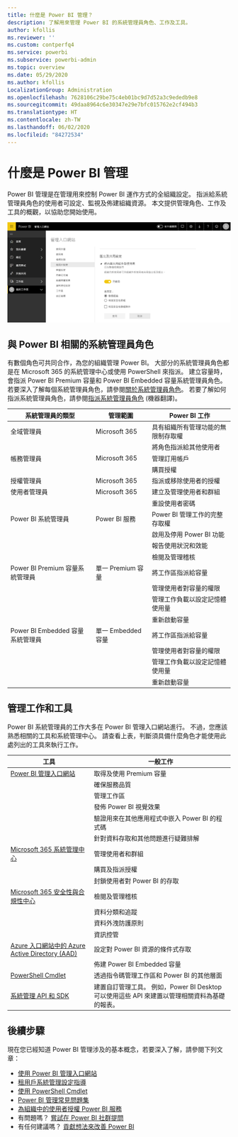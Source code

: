 ```yaml
---
title: 什麼是 Power BI 管理？
description: 了解用來管理 Power BI 的系統管理員角色、工作及工具。
author: kfollis
ms.reviewer: ''
ms.custom: contperfq4
ms.service: powerbi
ms.subservice: powerbi-admin
ms.topic: overview
ms.date: 05/29/2020
ms.author: kfollis
LocalizationGroup: Administration
ms.openlocfilehash: 7628106c29be75c4eb01bc9d7d52a3c9ededb9e8
ms.sourcegitcommit: 49daa8964c6e30347e29e7bfc015762e2cf494b3
ms.translationtype: HT
ms.contentlocale: zh-TW
ms.lasthandoff: 06/02/2020
ms.locfileid: "84272534"
---
```

# <a name="what-is-power-bi-administration"></a>什麼是 Power BI 管理

Power BI 管理是在管理用來控制 Power BI 運作方式的全組織設定。 指派給系統管理員角色的使用者可設定、監視及佈建組織資源。 本文提供管理角色、工作及工具的概觀，以協助您開始使用。

![Power BI 管理入口網站](media/service-admin-administering-power-bi-in-your-organization/admin-portal.png)

## <a name="administrator-roles-related-to-power-bi"></a>與 Power BI 相關的系統管理員角色

有數個角色可共同合作，為您的組織管理 Power BI。 大部分的系統管理員角色都是在 Microsoft 365 的系統管理中心或使用 PowerShell 來指派。 建立容量時，會指派 Power BI Premium 容量和 Power BI Embedded 容量系統管理員角色。 若要深入了解每個系統管理員角色，請參閱[關於系統管理員角色](https://docs.microsoft.com/microsoft-365/admin/add-users/about-admin-roles?view=o365-worldwide)。 若要了解如何指派系統管理員角色，請參閱[指派系統管理員角色](https://docs.microsoft.com/microsoft-365/admin/add-users/assign-admin-roles?view=o365-worldwide) (機器翻譯)。

| **系統管理員的類型** | **管理範圍** | **Power BI 工作** |
| --- | --- | --- |
| 全域管理員 | Microsoft 365 | 具有組織所有管理功能的無限制存取權 |
| | | 將角色指派給其他使用者 |
| 帳務管理員 | Microsoft 365 | 管理訂用帳戶 |
| | | 購買授權 |
| 授權管理員 | Microsoft 365 | 指派或移除使用者的授權 |
| 使用者管理員 | Microsoft 365 | 建立及管理使用者和群組 |
| | | 重設使用者密碼 |
| Power BI 系統管理員 | Power BI 服務 | Power BI 管理工作的完整存取權|
| | | 啟用及停用 Power BI 功能 |
| | | 報告使用狀況和效能 |
| | | 檢閱及管理稽核 |
| Power BI Premium 容量系統管理員 | 單一 Premium 容量 | 將工作區指派給容量|
| | | 管理使用者對容量的權限 |
| | | 管理工作負載以設定記憶體使用量 |
| | | 重新啟動容量 |
| Power BI Embedded 容量系統管理員 | 單一 Embedded 容量 | 將工作區指派給容量|
| | | 管理使用者對容量的權限 |
| | | 管理工作負載以設定記憶體使用量 |
| | | 重新啟動容量 |

## <a name="administrative-tasks-and-tools"></a>管理工作和工具

Power BI 系統管理員的工作大多在 Power BI 管理入口網站進行。 不過，您應該熟悉相關的工具和系統管理中心。 請查看上表，判斷須具備什麼角色才能使用此處列出的工具來執行工作。

| **工具** | **一般工作** |
| --- | --- |
| [Power BI 管理入口網站](https://app.powerbi.com/admin-portal) | 取得及使用 Premium 容量 |
| | 確保服務品質 |
| | 管理工作區 |
| | 發佈 Power BI 視覺效果 |
| | 驗證用來在其他應用程式中嵌入 Power BI 的程式碼 |
| | 針對資料存取和其他問題進行疑難排解 |
| [Microsoft 365 系統管理中心](https://admin.microsoft.com) | 管理使用者和群組 |
| | 購買及指派授權 |
| | 封鎖使用者對 Power BI 的存取 |
| [Microsoft 365 安全性與合規性中心](https://protection.office.com) | 檢閱及管理稽核 |
| | 資料分類和追蹤 |
| | 資料外洩防護原則 |
| | 資訊控管 |
| [Azure 入口網站中的 Azure Active Directory (AAD)](https://aad.portal.azure.com) | 設定對 Power BI 資源的條件式存取 |
| | 佈建 Power BI Embedded 容量 |
| [PowerShell Cmdlet](https://docs.microsoft.com/powershell/power-bi/overview) | 透過指令碼管理工作區和 Power BI 的其他層面 |
| [系統管理 API 和 SDK](service-admin-reference.md) | 建置自訂管理工具。 例如，Power BI Desktop 可以使用這些 API 來建置以管理相關資料為基礎的報表。 |

## <a name="next-steps"></a>後續步驟

現在您已經知道 Power BI 管理涉及的基本概念，若要深入了解，請參閱下列文章：

- [使用 Power BI 管理入口網站](service-admin-portal.md)
- [租用戶系統管理設定指導](../guidance/admin-tenant-settings.md)
- [使用 PowerShell Cmdlet](https://docs.microsoft.com/powershell/power-bi/overview)
- [Power BI 管理常見問題集](service-admin-faq.md)
- [為組織中的使用者授權 Power BI 服務](service-admin-licensing-organization.md)
- 有問題嗎？ [嘗試在 Power BI 社群提問](https://community.powerbi.com/)
- 有任何建議嗎？ [貢獻想法來改善 Power BI](https://ideas.powerbi.com/)
